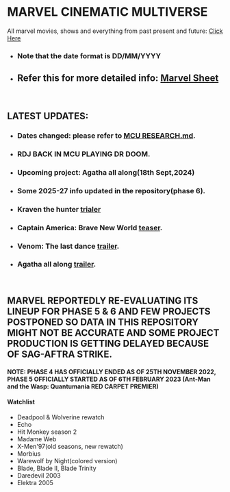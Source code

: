 # MARVEL CINEMATIC MULTIVERSE

All marvel movies, shows and everything from past present and future: [Click Here](https://github.com/gunjan1909/marvel/blob/main/MCU%20RESEARCH.md)

- ### Note that the date format is DD/MM/YYYY

- ## Refer this for more detailed info: [Marvel Sheet](https://docs.google.com/spreadsheets/d/1Xfe--9Wshbb3ru0JplA2PnEwN7mVawazKmhWJjr_wKs/edit#gid=0)

<br/>

## LATEST UPDATES:

- ### Dates changed: please refer to [MCU RESEARCH.md](./MCU%20RESEARCH.md).
- ### RDJ BACK IN MCU PLAYING DR DOOM.
- ### Upcoming project: Agatha all along(18th Sept,2024)
- ### Some 2025-27 info updated in the repository(phase 6).
- ### Kraven the hunter [trialer](https://youtu.be/hR1-ihzff3I?feature=shared)
- ### Captain America: Brave New World [teaser](https://www.youtube.com/watch?v=O_A8HdCDaWM).
- ### Venom: The last dance [trailer](https://youtu.be/__2bjWbetsA?feature=shared).
- ### Agatha all along [trailer](https://www.youtube.com/watch?v=ARulRbzM7Jw).

<br/>

## MARVEL REPORTEDLY RE-EVALUATING ITS LINEUP FOR PHASE 5 & 6 AND FEW PROJECTS POSTPONED SO DATA IN THIS REPOSITORY MIGHT NOT BE ACCURATE AND SOME PROJECT PRODUCTION IS GETTING DELAYED BECAUSE OF SAG-AFTRA STRIKE.

#### NOTE: PHASE 4 HAS OFFICIALLY ENDED AS OF 25TH NOVEMBER 2022, PHASE 5 OFFICIALLY STARTED AS OF 6TH FEBRUARY 2023 (Ant-Man and the Wasp: Quantumania RED CARPET PREMIER)

#### Watchlist

- Deadpool & Wolverine rewatch
- Echo
- Hit Monkey season 2
- Madame Web
- X-Men'97(old seasons, new rewatch)
- Morbius
- Warewolf by Night(colored version)
- Blade, Blade II, Blade Trinity
- Daredevil 2003
- Elektra 2005
